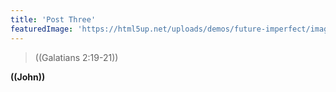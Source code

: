 ```yaml
---
title: 'Post Three'
featuredImage: 'https://html5up.net/uploads/demos/future-imperfect/images/pic03.jpg'
---
```


> ((Galatians 2:19-21)) 

**((John))**